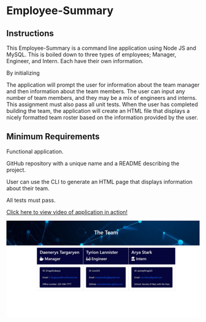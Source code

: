# Employee-Summary

## Instructions
This Employee-Summary is a command line application using Node JS and MySQL. This is boiled down to three types of employees; Manager, Engineer, and Intern. Each have their own information. 

By initializing 


 The application will prompt the user for information about the team manager and then information about the team members. The user can input any number of team members, and they may be a mix of engineers and interns. This assignment must also pass all unit tests. When the user has completed building the team, the application will create an HTML file that displays a nicely formatted team roster based on the information provided by the user. 

## Minimum Requirements
Functional application.

GitHub repository with a unique name and a README describing the project.

User can use the CLI to generate an HTML page that displays information about their team.

All tests must pass.


<a href="https://drive.google.com/file/d/1uXhhehy7qxzO4n7wQAaLNsh8K1HNV_HG/view">Click here to view video of application in action!</a>

![](teamcapture.JPG)
